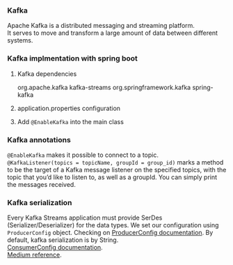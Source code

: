 ### Kafka 
Apache Kafka is a distributed messaging and streaming platform.<br/>
It serves to move and transform a large amount of data between different systems. <br/>
### Kafka implmentation with spring boot 
1. Kafka dependencies

     
     <dependency>
			<groupId>org.apache.kafka</groupId>
			<artifactId>kafka-streams</artifactId>
		</dependency>
		<dependency>
			<groupId>org.springframework.kafka</groupId>
			<artifactId>spring-kafka</artifactId>
        </dependency>

2. application.properties configuration
3. Add `@EnableKafka` into the main class
### Kafka annotations
`@EnableKafka` makes it possible to connect to a topic. <br/>
`@KafkaListener(topics = topicName, groupId = group_id)` marks a method to be the target of a Kafka message listener on the specified topics,
 with the topic that you’d like to listen to, as well as a groupId. You can simply print the messages received.
### Kafka serialization 
Every Kafka Streams application must provide SerDes (Serializer/Deserializer) for the data types. We set our configuration using `ProducerConfig` object. Checking on
[ProducerConfig documentation](https://docs.confluent.io/platform/current/installation/configuration/producer-configs.html). By default, kafka serialization is by String. <br/>
[ConsumerConfig documentation](https://docs.confluent.io/platform/current/installation/configuration/consumer-configs.html). <br/>
[Medium reference](https://medium.com/geekculture/implementing-a-kafka-consumer-and-kafka-producer-with-spring-boot-60aca7ef7551).
